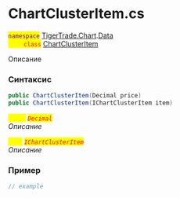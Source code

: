 
# ChartClusterItem.cs
<mark style="color:purple;">`namespace`</mark> [TigerTrade.Chart](../../../../TigerTrade.Chart.md).[Data](../../../../TigerTrade.Chart/Data.md)  
<mark style="color:red;">&nbsp;&nbsp;&nbsp;&nbsp;&nbsp;&nbsp;&nbsp;&nbsp;`class`</mark> [ChartClusterItem](../../ChartClusterItem.cs.md)

Описание

### Синтаксис
```csharp
public ChartClusterItem(Decimal price)
public ChartClusterItem(IChartClusterItem item)
```
<mark style="color:yellow;">`price`</mark> <mark style="color:red;">*`Decimal`*</mark>  
 *Описание*  
  
<mark style="color:yellow;">`item`</mark> <mark style="color:red;">*`IChartClusterItem`*</mark>  
 *Описание*  
  


### Пример  
```csharp
// example
```
                    
                    